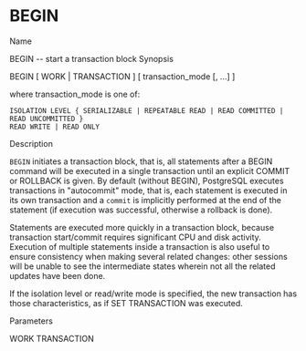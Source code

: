 # BEGIN

Name

BEGIN -- start a transaction block
Synopsis

BEGIN [ WORK | TRANSACTION ] [ transaction_mode [, ...] ]

where transaction_mode is one of:

    ISOLATION LEVEL { SERIALIZABLE | REPEATABLE READ | READ COMMITTED | READ UNCOMMITTED }
    READ WRITE | READ ONLY
    
Description

`BEGIN` initiates a transaction block, that is, all statements after a BEGIN command will be executed in a single transaction until an explicit COMMIT or ROLLBACK is given. By default (without BEGIN), PostgreSQL executes transactions in "autocommit" mode, that is, each statement is executed in its own transaction and a `commit` is implicitly performed at the end of the statement (if execution was successful, otherwise a rollback is done).

Statements are executed more quickly in a transaction block, because transaction start/commit requires significant CPU and disk activity. Execution of multiple statements inside a transaction is also useful to ensure consistency when making several related changes: other sessions will be unable to see the intermediate states wherein not all the related updates have been done.

If the isolation level or read/write mode is specified, the new transaction has those characteristics, as if SET TRANSACTION was executed.

Parameters

WORK
TRANSACTION